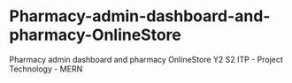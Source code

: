 # Pharmacy-admin-dashboard-and-pharmacy-OnlineStore

Pharmacy admin dashboard and pharmacy OnlineStore
Y2 S2 ITP - Project
Technology - MERN
